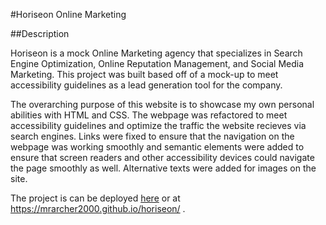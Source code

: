 #Horiseon Online Marketing

##Description

Horiseon is a mock Online Marketing agency that specializes in Search Engine Optimization, Online Reputation Management, and Social Media Marketing. This project was built based off of a mock-up to meet accessibility guidelines as a lead generation tool for the company. 

The overarching purpose of this website is to showcase my own personal abilities with HTML and CSS. The webpage was refactored to meet accessibility guidelines and optimize the traffic the website recieves via search engines. Links were fixed to ensure that the navigation on the webpage was working smoothly and semantic elements were added to ensure that screen readers and other accessibility devices could navigate the page smoothly as well. Alternative texts were added for images on the site. 

The project is can be deployed [here](https://https://mrarcher2000.github.io/horiseon/) or at https://mrarcher2000.github.io/horiseon/ . 
